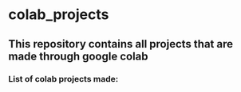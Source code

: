 # colab_projects

## This repository contains all projects that are made through google colab

### List of colab projects made:
## 
